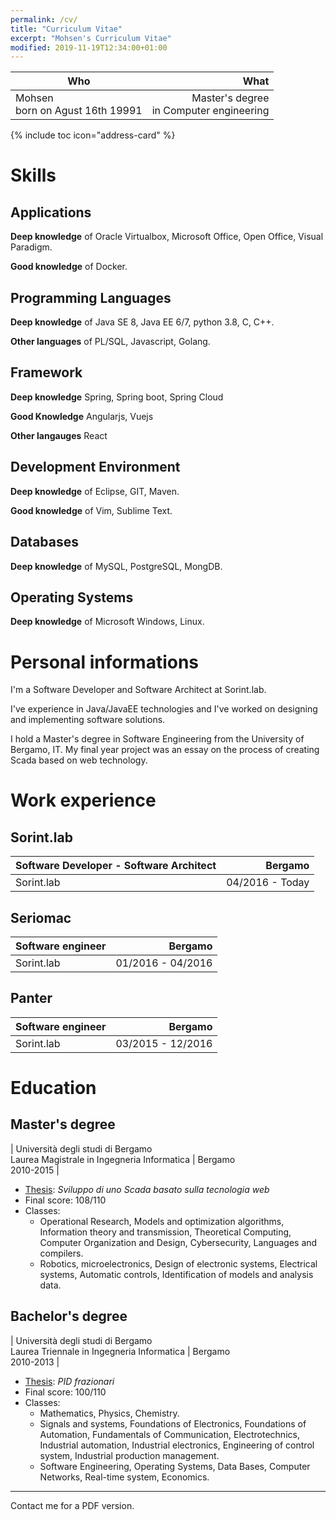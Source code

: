 ```yaml
---
permalink: /cv/
title: "Curriculum Vitae"
excerpt: "Mohsen's Curriculum Vitae"
modified: 2019-11-19T12:34:00+01:00
---
```


| Who                 | What  |
| --- | -----:|
| Mohsen<br />born on Agust 16th 19991 | Master's degree<br />in Computer engineering |

{% include toc icon="address-card" %}

# Skills

## Applications

**Deep knowledge** of Oracle Virtualbox, Microsoft Office, Open Office, Visual Paradigm.

**Good knowledge** of Docker.

## Programming Languages

**Deep knowledge** of Java SE 8, Java EE 6/7, python 3.8, C, C++.

**Other languages** of PL/SQL, Javascript, Golang.

## Framework

**Deep knowledge** Spring, Spring boot, Spring Cloud

**Good Knowledge** Angularjs, Vuejs

**Other langauges** React

## Development Environment

**Deep knowledge** of Eclipse, GIT, Maven.

**Good knowledge** of Vim, Sublime Text.

## Databases

**Deep knowledge** of MySQL, PostgreSQL, MongDB.

## Operating Systems

**Deep knowledge** of Microsoft Windows, Linux.


# Personal informations

I'm a Software Developer and Software Architect at Sorint.lab.

I've experience in Java/JavaEE technologies and I've worked on designing and implementing software solutions.

I hold a Master's degree in Software Engineering from the University of Bergamo, IT. My final year project was an essay on the process of creating Scada based on web technology.


# Work experience

## Sorint.lab


|Software Developer - Software Architect | Bergamo |
| --- | -----:|
| Sorint.lab | 04/2016 - Today |

## Seriomac


|Software engineer  | Bergamo |
| --- | -----:|
| Sorint.lab | 01/2016 - 04/2016 |


## Panter


|Software engineer | Bergamo |
| --- | -----:|
| Sorint.lab | 03/2015 - 12/2016 |


# Education

## Master's degree

| Università degli studi di Bergamo<br />Laurea Magistrale in Ingegneria Informatica | <i class="fa fa-fw fa-map-marker" aria-hidden="true"></i> Bergamo<br>2010-2015 |

- [Thesis](https://github.com/mghalbi/mghalbi.github.io/blob/master/assets/docs/thesis-mohsen-ghalbi-masters-degree.pdf): _Sviluppo di uno Scada basato sulla tecnologia web_ 
- Final score: 108/110
- Classes:
  - Operational Research, Models and optimization algorithms, Information theory and transmission, Theoretical Computing, Computer Organization and Design, Cybersecurity, Languages and compilers.
  - Robotics, microelectronics, Design of electronic systems, Electrical systems, Automatic controls, Identification of models and analysis data.

## Bachelor's degree

| Università degli studi di Bergamo<br />Laurea Triennale in Ingegneria Informatica | <i class="fa fa-fw fa-map-marker" aria-hidden="true"></i> Bergamo<br>2010-2013 |

- [Thesis](https://github.com/mghalbi/mghalbi.github.io/blob/master/assets/docs/thesis-mohsen-ghalbi-bachelor-degree.pdf): _PID frazionari_
- Final score: 100/110
- Classes:
  - Mathematics, Physics, Chemistry.
  - Signals and systems, Foundations of Electronics, Foundations of Automation, Fundamentals of Communication, Electrotechnics,   Industrial automation, Industrial electronics, Engineering of control system, Industrial production management.
  - Software Engineering, Operating Systems, Data Bases, Computer Networks, Real-time system, Economics.

---

Contact me for a PDF version.
